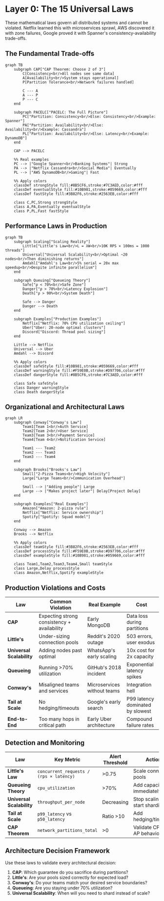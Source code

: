 # Layer 0: The 15 Universal Laws

These mathematical laws govern all distributed systems and cannot be violated. Netflix learned this with microservices sprawl, AWS discovered it with zone failures, Google proved it with Spanner's consistency-availability trade-offs.

## The Fundamental Trade-offs

```mermaid
graph TB
    subgraph CAP["CAP Theorem: Choose 2 of 3"]
        C[Consistency<br/>All nodes see same data]
        A[Availability<br/>System stays operational]
        P[Partition Tolerance<br/>Network failures handled]

        C --- A
        A --- P
        P --- C
    end

    subgraph PACELC["PACELC: The Full Picture"]
        PC["Partition: Consistency<br/>Else: Consistency<br/>Example: Spanner"]
        PA["Partition: Availability<br/>Else: Availability<br/>Example: Cassandra"]
        PL["Partition: Availability<br/>Else: Latency<br/>Example: DynamoDB"]
    end

    CAP --> PACELC

    %% Real examples
    PC --> |"Google Spanner<br/>Banking Systems"| Strong
    PA --> |"Netflix Cassandra<br/>Social Media"| Eventually
    PL --> |"AWS DynamoDB<br/>Gaming"| Fast

    %% Apply colors
    classDef strongStyle fill:#8B5CF6,stroke:#7C3AED,color:#fff
    classDef eventualStyle fill:#10B981,stroke:#059669,color:#fff
    classDef fastStyle fill:#3B82F6,stroke:#2563EB,color:#fff

    class C,PC,Strong strongStyle
    class A,PA,Eventually eventualStyle
    class P,PL,Fast fastStyle
```

## Performance Laws in Production

```mermaid
graph TB
    subgraph Scaling["Scaling Reality"]
        Little["Little's Law<br/>L = λW<br/>10K RPS × 100ms = 1000 threads"]
        Universal["Universal Scalability<br/>Optimal ~20 nodes<br/>Then diminishing returns"]
        Amdahl["Amdahl's Law<br/>5% serial = 20x max speedup<br/>Despite infinite parallelism"]
    end

    subgraph Queuing["Queueing Theory"]
        Safe["ρ < 70%<br/>Safe Zone"]
        Danger["ρ > 70%<br/>Latency Explosion"]
        Death["ρ > 90%<br/>System Death"]

        Safe --> Danger
        Danger --> Death
    end

    subgraph Examples["Production Examples"]
        Netflix["Netflix: 70% CPU utilization ceiling"]
        Uber["Uber: 20-node optimal clusters"]
        Discord["Discord: Thread pool sizing"]
    end

    Little --> Netflix
    Universal --> Uber
    Amdahl --> Discord

    %% Apply colors
    classDef safeStyle fill:#10B981,stroke:#059669,color:#fff
    classDef warningStyle fill:#F59E0B,stroke:#D97706,color:#fff
    classDef dangerStyle fill:#8B5CF6,stroke:#7C3AED,color:#fff

    class Safe safeStyle
    class Danger warningStyle
    class Death dangerStyle
```

## Organizational and Architectural Laws

```mermaid
graph LR
    subgraph Conway["Conway's Law"]
        Team1[Team 1<br/>Auth Service]
        Team2[Team 2<br/>User Service]
        Team3[Team 3<br/>Payment Service]
        Team4[Team 4<br/>Notification Service]

        Team1 --- Team2
        Team2 --- Team3
        Team3 --- Team4
    end

    subgraph Brooks["Brooks's Law"]
        Small["2-Pizza Teams<br/>High Velocity"]
        Large["Large Teams<br/>Communication Overhead"]

        Small --> |"Adding people"| Large
        Large --> |"Makes project later"| Delay[Project Delay]
    end

    subgraph Examples["Real Examples"]
        Amazon["Amazon: 2-pizza rule"]
        Netflix["Netflix: Service ownership"]
        Spotify["Spotify: Squad model"]
    end

    Conway --> Amazon
    Brooks --> Netflix

    %% Apply colors
    classDef teamStyle fill:#3B82F6,stroke:#2563EB,color:#fff
    classDef processStyle fill:#F59E0B,stroke:#D97706,color:#fff
    classDef exampleStyle fill:#10B981,stroke:#059669,color:#fff

    class Team1,Team2,Team3,Team4,Small teamStyle
    class Large,Delay processStyle
    class Amazon,Netflix,Spotify exampleStyle
```

## Production Violations and Costs

| Law | Common Violation | Real Example | Cost |
|-----|------------------|--------------|------|
| **CAP** | Expecting strong consistency + availability | Early MongoDB | Data loss during partitions |
| **Little's** | Under-sizing connection pools | Reddit's 2020 outage | 503 errors, user exodus |
| **Universal Scalability** | Adding nodes past optimal | WhatsApp's early scaling | 10x cost for 2x capacity |
| **Queueing** | Running >70% utilization | GitHub's 2018 incident | Exponential latency spikes |
| **Conway's** | Misaligned teams and services | Microservices without teams | Integration hell |
| **Tail at Scale** | No hedging/timeouts | Google's early search | P99 latency dominated by slowest |
| **End-to-End** | Too many hops in critical path | Early Uber architecture | Compound failure rates |

## Detection and Monitoring

| Law | Key Metric | Alert Threshold | Action |
|-----|------------|-----------------|--------|
| **Little's Law** | `concurrent_requests / (rps × latency)` | >0.75 | Scale connection pools |
| **Queueing Theory** | `cpu_utilization` | >70% | Add capacity immediately |
| **Universal Scalability** | `throughput_per_node` | Decreasing | Stop scaling, start sharding |
| **Tail at Scale** | `p99_latency` vs `p50_latency` | Ratio >10 | Add hedging/timeouts |
| **CAP Theorem** | `network_partitions_total` | >0 | Validate CP vs AP behavior |

## Architecture Decision Framework

Use these laws to validate every architectural decision:

1. **CAP**: Which guarantee do you sacrifice during partitions?
2. **Little's**: Are your pools sized correctly for expected load?
3. **Conway's**: Do your teams match your desired service boundaries?
4. **Queueing**: Are you staying under 70% utilization?
5. **Universal Scalability**: When will you need to shard instead of scale?